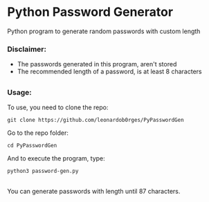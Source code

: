 # Python Password Generator

Python program to generate random passwords with custom length

### Disclaimer:

- The passwords generated in this program, aren't stored
- The recommended length of a password, is at least 8 characters

##

### Usage:

To use, you need to clone the repo:

```
git clone https://github.com/leonardob0rges/PyPasswordGen
```
Go to the repo folder:

```
cd PyPasswordGen
```
And to execute the program, type:

```
python3 password-gen.py
```
<br>
You can generate passwords with length until 87 characters.
